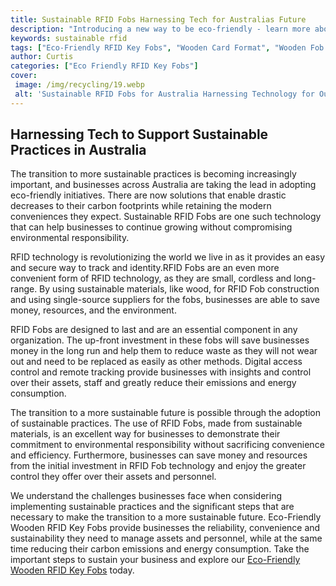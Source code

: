 ```yaml
---
title: Sustainable RFID Fobs Harnessing Tech for Australias Future
description: "Introducing a new way to be eco-friendly - learn more about the sustainable RFID Fobs being produced and how they are helping Australia towards a greener future"
keywords: sustainable rfid
tags: ["Eco-Friendly RFID Key Fobs", "Wooden Card Format", "Wooden Fob Format", "RFID Customization", "RFID Key Fob Bulk Orders", "RFID Key Fob Durability", "RFID Key Fob Applications", "RFID Key Fob Integration", "RFID Key Fob Support"]
author: Curtis
categories: ["Eco Friendly RFID Key Fobs"]
cover: 
 image: /img/recycling/19.webp
 alt: 'Sustainable RFID Fobs for Australia Harnessing Technology for Our Future'
---
```

## Harnessing Tech to Support Sustainable Practices in Australia

The transition to more sustainable practices is becoming increasingly important, and businesses across Australia are taking the lead in adopting eco-friendly initiatives. There are now solutions that enable drastic decreases to their carbon footprints while retaining the modern conveniences they expect. Sustainable RFID Fobs are one such technology that can help businesses to continue growing without compromising environmental responsibility.

RFID technology is revolutionizing the world we live in as it provides an easy and secure way to track and identity.RFID Fobs are an even more convenient form of RFID technology, as they are small, cordless and long-range. By using sustainable materials, like wood, for RFID Fob construction and using single-source suppliers for the fobs, businesses are able to save money, resources, and the environment.

RFID Fobs are designed to last and are an essential component in any organization. The up-front investment in these fobs will save businesses money in the long run and help them to reduce waste as they will not wear out and need to be replaced as easily as other methods. Digital access control and remote tracking provide businesses with insights and control over their assets, staff and greatly reduce their emissions and energy consumption.

The transition to a more sustainable future is possible through the adoption of sustainable practices. The use of RFID Fobs, made from sustainable materials, is an excellent way for businesses to demonstrate their commitment to environmental responsibility without sacrificing convenience and efficiency. Furthermore, businesses can save money and resources from the initial investment in RFID Fob technology and enjoy the greater control they offer over their assets and personnel. 

We understand the challenges businesses face when considering implementing sustainable practices and the significant steps that are necessary to make the transition to a more sustainable future. Eco-Friendly Wooden RFID Key Fobs provide businesses the reliability, convenience and sustainability they need to manage assets and personnel, while at the same time reducing their carbon emissions and energy consumption. Take the important steps to sustain your business and explore our [Eco-Friendly Wooden RFID Key Fobs](/eco-friendly-rfid-key-fobs) today.
